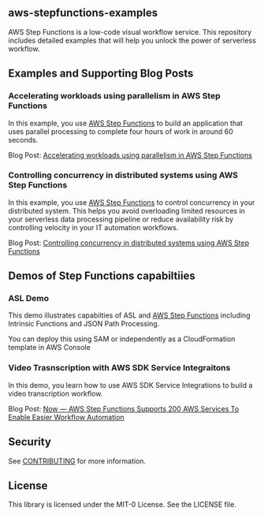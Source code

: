 ## aws-stepfunctions-examples

AWS Step Functions is a low-code visual workflow service. This repository includes detailed examples that will help you unlock the power of serverless workflow.

## Examples and Supporting Blog Posts

### Accelerating workloads using parallelism in AWS Step Functions

In this example, you use [AWS Step Functions](https://aws.amazon.com/step-functions/) to build an application that uses parallel processing to complete four hours of work in around 60 seconds.

Blog Post: [Accelerating workloads using parallelism in AWS Step Functions](https://aws.amazon.com/blogs/compute/accelerating-workloads-using-parallelism-in-aws-step-functions/)

### Controlling concurrency in distributed systems using AWS Step Functions

In this example, you use [AWS Step Functions](https://aws.amazon.com/step-functions/) to control concurrency in your distributed system. This helps you avoid overloading limited resources in your serverless data processing pipeline or reduce availability risk by controlling velocity in your IT automation workflows.

Blog Post: [Controlling concurrency in distributed systems using AWS Step Functions](https://aws.amazon.com/blogs/compute/controlling-concurrency-in-distributed-systems-using-aws-step-functions/)


## Demos of Step Functions capabiltiies

### ASL Demo

This demo illustrates capabilties of ASL and [AWS Step Functions](https://aws.amazon.com/step-functions/) including Intrinsic Functions and JSON Path Processing.

You can deploy this using SAM or independently as a CloudFormation template in AWS Console

### Video Trasnscription with AWS SDK Service Integraitons ###

In this demo, you learn how to use AWS SDK Service Integrations to build a video transcription workflow.

Blog Post: [Now — AWS Step Functions Supports 200 AWS Services To Enable Easier Workflow Automation](https://github.com/aws-samples/aws-stepfunctions-examples/tree/main/sam/demo-video-transcription)

## Security

See [CONTRIBUTING](CONTRIBUTING.md#security-issue-notifications) for more information.

## License

This library is licensed under the MIT-0 License. See the LICENSE file.

